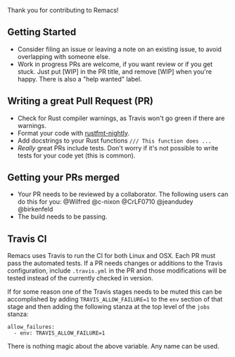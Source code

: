 Thank you for contributing to Remacs!

## Getting Started

* Consider filing an issue or leaving a note on an existing issue, to
  avoid overlapping with someone else.
* Work in progress PRs are welcome, if you want review or if you get
  stuck. Just put [WIP] in the PR title, and remove [WIP] when you're
  happy. There is also a "help wanted" label.

## Writing a great Pull Request (PR)

* Check for Rust compiler warnings, as Travis won't go green if there
  are warnings.
* Format your code with
  [rustfmt-nightly](https://github.com/rust-lang-nursery/rustfmt).
* Add docstrings to your Rust functions `/// This function does ...`
* _Really_ great PRs include tests. Don't worry if it's not
  possible to write tests for your code yet (this is common).

## Getting your PRs merged

* Your PR needs to be reviewed by a collaborator. The following users
  can do this for you: @Wilfred @c-nixon @CrLF0710 @jeandudey @birkenfeld
* The build needs to be passing.

## Travis CI

Remacs uses Travis to run the CI for both Linux and OSX. Each PR must pass
the automated tests. If a PR needs changes or additions to the Travis
configuration, include `.travis.yml` in the PR and those modifications
will be tested instead of the currently checked in version.

If for some reason one of the Travis stages needs to be muted this can be
accomplished by adding `TRAVIS_ALLOW_FAILURE=1` to the `env` section of that
stage and then adding the following stanza at the top level of the `jobs`
stanza:

    allow_failures:
      - env: TRAVIS_ALLOW_FAILURE=1

There is nothing magic about the above variable. Any name can be used.
